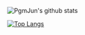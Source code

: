 ![PgmJun's github stats](https://github-readme-stats.vercel.app/api?username=kjb95&show_icons=true)

[![Top Langs](https://github-readme-stats.vercel.app/api/top-langs/?username=kjb95)](https://github.com/kjb95/github-readme-stats)